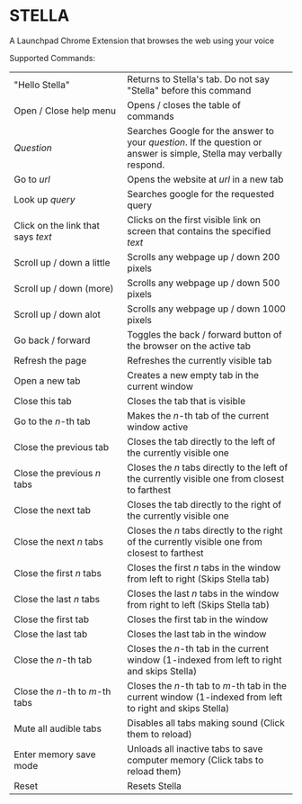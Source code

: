 # STELLA
A Launchpad Chrome Extension that browses the web using your voice

Supported Commands:
<table class="table" cellspacing="0">
        <colgroup>
          <col span="1" style="width: 40%;">
          <col span="1" style="width: 60%;">
        </colgroup>
        <tbody>
          <tr>
            <td class="command">"Hello Stella"</td>
            <td class="action">Returns to Stella's tab. Do not say "Stella" before this command</td>
          </tr>
          <tr>
            <td class="command">Open&nbsp;/&nbsp;Close help menu</td>
            <td class="action">Opens&nbsp;/&nbsp;closes the table of commands</td>
          </tr>
          <tr>
            <td class="command"><i>Question</i></td>
            <td class="action">Searches Google for the answer to your <i>question</i>. If the question or answer is simple, Stella may verbally respond.</td>
          </tr>
          <tr>
            <td class="command">Go to <i>url</i></td>
            <td class="action">Opens the website at <i>url</i> in a new tab</td>
          </tr>
          <tr>
            <td class="command">Look up <i>query</i></td>
            <td class="action">Searches google for the requested query</td>
          </tr>
          <tr>
            <td class="command">Click on the link that says <i>text</i></td>
            <td class="action">Clicks on the first visible link on screen that contains the specified <i>text</i></td>
          </tr>
          <tr>
            <td class="command">Scroll up&nbsp;/&nbsp;down a little</td>
            <td class="action">Scrolls any webpage up&nbsp;/&nbsp;down 200 pixels</td>
          </tr>
          <tr>
            <td class="command">Scroll up&nbsp;/&nbsp;down (more)</td>
            <td class="action">Scrolls any webpage up&nbsp;/&nbsp;down 500 pixels</td>
          </tr>
          <tr>
            <td class="command">Scroll up&nbsp;/&nbsp;down alot</td>
            <td class="action">Scrolls any webpage up&nbsp;/&nbsp;down 1000 pixels</td>
          </tr>
          <tr>
            <td class="command">Go back&nbsp;/&nbsp;forward</td>
            <td class="action">Toggles the back&nbsp;/&nbsp;forward button of the browser on the active tab</td>
          </tr>
          <tr>
            <td class="command">Refresh the page</td>
            <td class="action">Refreshes the currently visible tab</td>
          </tr>
          <tr>
            <td class="command">Open a new tab</td>
            <td class="action">Creates a new empty tab in the current window</td>
          </tr>
          <tr>
            <td class="command">Close this tab</td>
            <td class="action">Closes the tab that is visible</td>
          </tr>
          <tr>
            <td class="command">Go to the <i>n</i>-th tab</td>
            <td class="action">Makes the <i>n</i>-th tab of the current window active</td>
          </tr>
          <tr>
            <td class="command">Close the previous tab</td>
            <td class="action">Closes the tab directly to the left of the currently visible one</td>
          </tr>
          <tr>
            <td class="command">Close the previous <i>n</i> tabs</td>
            <td class="action">Closes the <i>n</i> tabs directly to the left of the currently visible one from closest to farthest</td>
          </tr>
          <tr>
            <td class="command">Close the next tab</td>
            <td class="action">Closes the tab directly to the right of the currently visible one</td>
          </tr>
          <tr>
            <td class="command">Close the next <i>n</i> tabs</td>
            <td class="action">Closes the <i>n</i> tabs directly to the right of the currently visible one from closest to farthest</td>
          </tr>
          <tr>
            <td class="command">Close the first <i>n</i> tabs</td>
            <td class="action">Closes the first <i>n</i> tabs in the window from left to right (Skips Stella tab)</td>
          </tr>
          <tr>
            <td class="command">Close the last <i>n</i> tabs</td>
            <td class="action">Closes the last <i>n</i> tabs in the window from right to left (Skips Stella tab)</td>
          </tr>
          <tr>
            <td class="command">Close the first tab</td>
            <td class="action">Closes the first tab in the window</td>
          </tr>
          <tr>
            <td class="command">Close the last tab</td>
            <td class="action">Closes the last tab in the window</td>
          </tr>
          <tr>
            <td class="command">Close the <i>n</i>-th tab</td>
            <td class="action">Closes the <i>n</i>-th tab in the current window (1-indexed from left to right and skips Stella)</td>
          </tr>
          <tr>
            <td class="command">Close the <i>n</i>-th to <i>m</i>-th tabs</td>
            <td class="action">Closes the <i>n</i>-th tab to <i>m</i>-th tab in the current window (1-indexed from left to right and skips Stella)</td>
          </tr>
          <tr>
            <td class="command">Mute all audible tabs</td>
            <td class="action">Disables all tabs making sound (Click them to reload)</td>
          </tr>
          <tr>
            <td class="command">Enter memory save mode</td>
            <td class="action">Unloads all inactive tabs to save computer memory (Click tabs to reload them)</td>
          </tr>
          <tr>
            <td class="command">Reset</td>
            <td class="action">Resets Stella</td>
          </tr>
        </tbody>
      </table>
